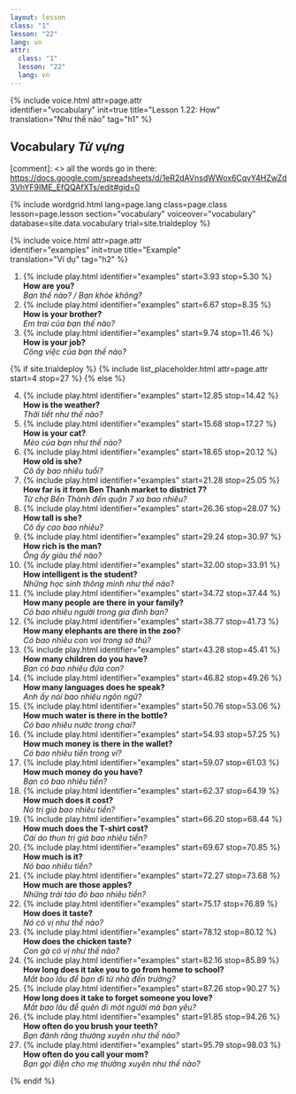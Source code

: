 ```yaml
---
layout: lesson
class: "1"
lesson: "22"
lang: vn
attr:
  class: "1"
  lesson: "22"
  lang: vn
---
```


{%  include voice.html attr=page.attr  
	identifier="vocabulary"  init=true
	title="Lesson 1.22: How"        
	translation="Như thế nào"
    tag="h1" %}

## Vocabulary *Từ vựng*

[comment]: <>  all the words go in there: https://docs.google.com/spreadsheets/d/1eR2dAVnsdWWox6CqvY4HZwZd3VhYF9IME_EfQQAfXTs/edit#gid=0

{% include wordgrid.html lang=page.lang
		class=page.class 
		lesson=page.lesson 
		section="vocabulary"
		voiceover="vocabulary"
		database=site.data.vocabulary 
		trial=site.trialdeploy %}
		

{%  include voice.html attr=page.attr  
	identifier="examples"  init=true
	title="Example"        
	translation="Ví dụ"
    tag="h2" %}

1. {% include play.html identifier="examples" start=3.93 stop=5.30 %} **How are you?**  
*Bạn thế nào? / Bạn khỏe không?*
2. {% include play.html identifier="examples" start=6.67 stop=8.35 %} **How is your brother?**  
*Em trai của bạn thế nào?*
3. {% include play.html identifier="examples" start=9.74 stop=11.46 %} **How is your job?**  
*Công việc của bạn thế nào?*

{% if site.trialdeploy %}
	{% include list_placeholder.html  attr=page.attr     start=4 stop=27 %}
	{% else %}

4. {% include play.html identifier="examples" start=12.85 stop=14.42 %} **How is the weather?**  
*Thời tiết như thế nào?*
5. {% include play.html identifier="examples" start=15.68 stop=17.27 %} **How is your cat?**  
*Mèo của bạn như thế nào?*
6. {% include play.html identifier="examples" start=18.65 stop=20.12 %} **How old is she?**  
*Cô ấy bao nhiêu tuổi?*
7. {% include play.html identifier="examples" start=21.28 stop=25.05 %} **How far is it from Ben Thanh market to district 7?**  
*Từ chợ Bến Thành đến quận 7 xa bao nhiêu?*  
8. {% include play.html identifier="examples" start=26.36 stop=28.07 %} **How tall is she?**  
*Cô ấy cao bao nhiêu?*
9. {% include play.html identifier="examples" start=29.24 stop=30.97 %} **How rich is the man?**  
*Ông ấy giàu thế nào?*
10. {% include play.html identifier="examples" start=32.00 stop=33.91 %} **How intelligent is the student?**  
*Những học sinh thông minh như thế nào?*
11. {% include play.html identifier="examples" start=34.72 stop=37.44 %} **How many people are there in your family?**  
*Có bao nhiêu người trong gia đình bạn?*
12. {% include play.html identifier="examples" start=38.77 stop=41.73 %} **How many elephants are there in the zoo?**  
*Có bao nhiêu con voi trong sở thú?*
13. {% include play.html identifier="examples" start=43.28 stop=45.41 %} **How many children do you have?**  
*Bạn có bao nhiêu đứa con?*
14. {% include play.html identifier="examples" start=46.82 stop=49.26 %} **How many languages does he speak?**  
*Anh ấy nói bao nhiêu ngôn ngữ?*
15. {% include play.html identifier="examples" start=50.76 stop=53.06 %} **How much water is there in the bottle?**  
*Có bao nhiêu nước trong chai?*
16. {% include play.html identifier="examples" start=54.93 stop=57.25 %} **How much money is there in the wallet?**  
*Có bao nhiêu tiền trong ví?*
17. {% include play.html identifier="examples" start=59.07 stop=61.03 %} **How much money do you have?**  
*Bạn có bao nhiêu tiền?*
18. {% include play.html identifier="examples" start=62.37 stop=64.19 %} **How much does it cost?**  
*Nó trị giá bao nhiêu tiền?*
19. {% include play.html identifier="examples" start=66.20 stop=68.44 %} **How much does the T-shirt cost?**  
*Cái áo thun trị giá bao nhiêu tiền?*
20. {% include play.html identifier="examples" start=69.67 stop=70.85 %} **How much is it?**   
*Nó bao nhiêu tiền?*
21. {% include play.html identifier="examples" start=72.27 stop=73.68 %} **How much are those apples?**  
*Những trái táo đó bao nhiêu tiền?*
22. {% include play.html identifier="examples" start=75.17 stop=76.89 %} **How does it taste?**  
*Nó có vị như thế nào?*
23. {% include play.html identifier="examples" start=78.12 stop=80.12 %} **How does the chicken taste?**  
*Con gà có vị như thế nào?*
24. {% include play.html identifier="examples" start=82.16 stop=85.89 %} **How long does it take you to go from home to school?**  
*Mất bao lâu để bạn đi từ nhà đến trường?*  
25. {% include play.html identifier="examples" start=87.26 stop=90.27 %} **How long does it take to forget someone you love?**  
*Mất bao lâu để quên đi một người mà bạn yêu?*
26. {% include play.html identifier="examples" start=91.85 stop=94.26 %} **How often do you brush your teeth?**   
*Bạn đánh răng thường xuyên như thế nào?* 
27. {% include play.html identifier="examples" start=95.79 stop=98.03 %} **How often do you call your mom?**  
*Bạn gọi điện cho mẹ thường xuyên như thế nào?*

{% endif %}

